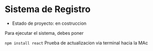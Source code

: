 <h1>Sistema de Registro</h1>

- Estado de proyecto: en costruccion

Para ejecutar el sistema, debes poner 

```npm install react```
Prueba de actualizacion via terminal hacia la MAc
